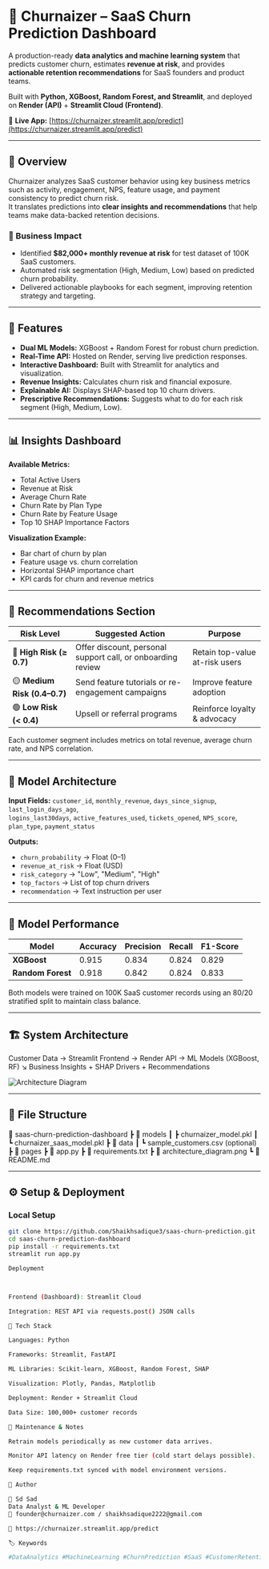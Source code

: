 # 🧠 Churnaizer – SaaS Churn Prediction Dashboard

A production-ready **data analytics and machine learning system** that predicts customer churn, estimates **revenue at risk**, and provides **actionable retention recommendations** for SaaS founders and product teams.

Built with **Python, XGBoost, Random Forest, and Streamlit**, and deployed on **Render (API)** + **Streamlit Cloud (Frontend)**.

🔗 **Live App:** [https://churnaizer.streamlit.app/predict](https://churnaizer.streamlit.app/predict)  
 

---

## 🚀 Overview

Churnaizer analyzes SaaS customer behavior using key business metrics such as activity, engagement, NPS, feature usage, and payment consistency to predict churn risk.  
It translates predictions into **clear insights and recommendations** that help teams make data-backed retention decisions.

### 🎯 Business Impact
- Identified **$82,000+ monthly revenue at risk** for test dataset of 100K SaaS customers.
- Automated risk segmentation (High, Medium, Low) based on predicted churn probability.
- Delivered actionable playbooks for each segment, improving retention strategy and targeting.

---

## 🧩 Features

- **Dual ML Models:** XGBoost + Random Forest for robust churn prediction.
- **Real-Time API:** Hosted on Render, serving live prediction responses.
- **Interactive Dashboard:** Built with Streamlit for analytics and visualization.
- **Revenue Insights:** Calculates churn risk and financial exposure.
- **Explainable AI:** Displays SHAP-based top 10 churn drivers.
- **Prescriptive Recommendations:** Suggests what to do for each risk segment (High, Medium, Low).

---

## 📊 Insights Dashboard

**Available Metrics:**
- Total Active Users  
- Revenue at Risk  
- Average Churn Rate  
- Churn Rate by Plan Type  
- Churn Rate by Feature Usage  
- Top 10 SHAP Importance Factors  

**Visualization Example:**
- Bar chart of churn by plan  
- Feature usage vs. churn correlation  
- Horizontal SHAP importance chart  
- KPI cards for churn and revenue metrics  

---

## 🎯 Recommendations Section

| Risk Level | Suggested Action | Purpose |
|-------------|------------------|----------|
| 🔴 **High Risk (≥ 0.7)** | Offer discount, personal support call, or onboarding review | Retain top-value at-risk users |
| 🟡 **Medium Risk (0.4–0.7)** | Send feature tutorials or re-engagement campaigns | Improve feature adoption |
| 🟢 **Low Risk (< 0.4)** | Upsell or referral programs | Reinforce loyalty & advocacy |

Each customer segment includes metrics on total revenue, average churn rate, and NPS correlation.

---

## 🧠 Model Architecture

**Input Fields:**
`customer_id`, `monthly_revenue`, `days_since_signup`, `last_login_days_ago`,  
`logins_last30days`, `active_features_used`, `tickets_opened`, `NPS_score`,  
`plan_type`, `payment_status`

**Outputs:**
- `churn_probability` → Float (0–1)
- `revenue_at_risk` → Float (USD)
- `risk_category` → "Low", "Medium", "High"
- `top_factors` → List of top churn drivers
- `recommendation` → Text instruction per user

---

## 🧮 Model Performance

| Model | Accuracy | Precision | Recall | F1-Score |
|--------|-----------|-----------|---------|-----------|
| **XGBoost** | 0.915 | 0.834 | 0.824 | 0.829 |
| **Random Forest** | 0.918 | 0.842 | 0.824 | 0.833 |

Both models were trained on 100K SaaS customer records using an 80/20 stratified split to maintain class balance.

---

## 🏗️ System Architecture

Customer Data → Streamlit Frontend → Render API → ML Models (XGBoost, RF)
↘︎ Business Insights + SHAP Drivers + Recommendations


![Architecture Diagram](architecture_diagram.png)

---

## 🧱 File Structure



📂 saas-churn-prediction-dashboard
┣ 📂 models
┃ ┣ churnaizer_model.pkl
┃ ┗ churnaizer_saas_model.pkl
┣ 📂 data
┃ ┗ sample_customers.csv (optional)
┣ 📂 pages
┣ 📄 app.py
┣ 📄 requirements.txt
┣ 📄 architecture_diagram.png
┗ 📄 README.md


---

## ⚙️ Setup & Deployment

### Local Setup
```bash
git clone https://github.com/Shaikhsadique3/saas-churn-prediction.git
cd saas-churn-prediction-dashboard
pip install -r requirements.txt
streamlit run app.py

Deployment



Frontend (Dashboard): Streamlit Cloud

Integration: REST API via requests.post() JSON calls

🧰 Tech Stack

Languages: Python

Frameworks: Streamlit, FastAPI

ML Libraries: Scikit-learn, XGBoost, Random Forest, SHAP

Visualization: Plotly, Pandas, Matplotlib

Deployment: Render + Streamlit Cloud

Data Size: 100,000+ customer records

📘 Maintenance & Notes

Retrain models periodically as new customer data arrives.

Monitor API latency on Render free tier (cold start delays possible).

Keep requirements.txt synced with model environment versions.

🏁 Author

👤 Sd Sad
Data Analyst & ML Developer
📧 founder@churnaizer.com / shaikhsadique2222@gmail.com

🔗 https://churnaizer.streamlit.app/predict

🏷️ Keywords

#DataAnalytics #MachineLearning #ChurnPrediction #SaaS #CustomerRetention #Streamlit #XGBoost #Python #BusinessIntelligence